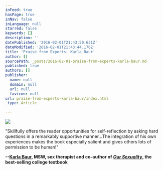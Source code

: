 ```yaml
---
inFeed: true
hasPage: true
inNav: false
inLanguage: null
starred: false
keywords: []
description: ''
datePublished: '2016-02-01T21:43:50.631Z'
dateModified: '2016-02-01T21:43:44.176Z'
title: 'Praise from Experts: Karla Baur'
author: []
sourcePath: _posts/2016-02-01-praise-from-experts-karla-baur.md
published: true
authors: []
publisher:
  name: null
  domain: null
  url: null
  favicon: null
url: praise-from-experts-karla-baur/index.html
_type: Article

---
```

![](https://s3-us-west-2.amazonaws.com/the-grid-img/p/de391f3fd2382c2b9191b84f71fbe83ebc773264.jpg)

"Skillfully offers the reader opportunities for self-reflection by asking hard questions in a remarkably supportive manner...The integration of his own experiences makes the book especially salient and gives others lots of permission to be human!"

**--[Karla Baur][0], MSW, sex therapist and co-author of _[Our Sexuality][1]_, the best-selling college textbook**

[0]: http://www.baurassociates.com/therapists/baur.asp
[1]: http://amzn.to/1RUbkdU